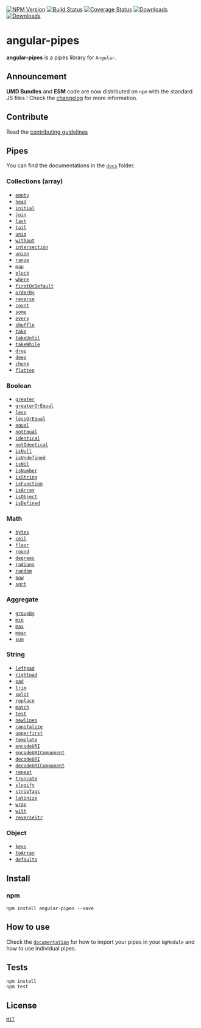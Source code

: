 [![NPM Version](https://img.shields.io/npm/v/angular-pipes.svg)](https://npmjs.org/package/angular-pipes)
[![Build Status](https://travis-ci.org/fknop/angular-pipes.svg?branch=master)](https://travis-ci.org/fknop/angular-pipes)
[![Coverage Status](https://coveralls.io/repos/github/fknop/angular-pipes/badge.svg?branch=master)](https://coveralls.io/github/fknop/angular-pipes?branch=master)
[![Downloads](https://img.shields.io/npm/dt/angular-pipes.svg)](https://npmjs.org/package/angular-pipes)
[![Downloads](https://img.shields.io/npm/dm/angular-pipes.svg)](https://npmjs.org/package/angular-pipes)


# angular-pipes

**angular-pipes** is a pipes library for `Angular`.

## Announcement

**UMD Bundles** and **ESM** code are now distributed on `npm` with the standard JS files ! Check the [changelog](./CHANGELOG.md) for more information.

## Contribute

Read the [contributing guidelines](./CONTRIBUTING.md)

## Pipes

You can find the documentations in the [`docs`](./docs) folder.

### Collections (array)

* [`empty`](./docs/array.md#empty)
* [`head`](./docs/array.md#head)
* [`initial`](./docs/array.md#initial)
* [`join`](./docs/array.md#join)
* [`last`](./docs/array.md#last)
* [`tail`](./docs/array.md#tail)
* [`uniq`](./docs/array.md#uniq)
* [`without`](./docs/array.md#without)
* [`intersection`](./docs/array.md#intersection)
* [`union`](./docs/array.md#union)
* [`range`](./docs/array.md#range)
* [`map`](./docs/array.md#map)
* [`pluck`](./docs/array.md#pluck)
* [`where`](./docs/array.md#where)
* [`firstOrDefault`](./docs/array.md#firstordefault)
* [`orderBy`](./docs/array.md#orderby)
* [`reverse`](./docs/array.md#reverse)
* [`count`](./docs/array.md#count)
* [`some`](./docs/array.md#some)
* [`every`](./docs/array.md#every)
* [`shuffle`](./docs/array.md#shuffle)
* [`take`](./docs/array.md#take)
* [`takeUntil`](./docs/array.md#takeuntil)
* [`takeWhile`](./docs/array.md#takewhile)
* [`drop`](./docs/array.md#drop)
* [`deep`](./docs/array.md#deep)
* [`chunk`](./docs/array.md#chunk)
* [`flatten`](./docs/array.md#flatten)



### Boolean

* [`greater`](./docs/boolean.md#greater)
* [`greaterOrEqual`](./docs/boolean.md#greaterorequal)
* [`less`](./docs/boolean.md#less)
* [`lessOrEqual`](./docs/boolean.md#lessorequal)
* [`equal`](./docs/boolean.md#equal)
* [`notEqual`](./docs/boolean.md#notequal)
* [`identical`](./docs/boolean.md#identical)
* [`notIdentical`](./docs/boolean.md#notidentical)
* [`isNull`](./docs/boolean.md#isnull)
* [`isUndefined`](./docs/boolean.md#isundefined)
* [`isNil`](./docs/boolean.md#isnil)
* [`isNumber`](./docs/boolean.md#isnumber)
* [`isString`](./docs/boolean.md#isstring)
* [`isFunction`](./docs/boolean.md#isfunction)
* [`isArray`](./docs/boolean.md#isarray)
* [`isObject`](./docs/boolean.md#isobject)
* [`isDefined`](./docs/boolean.md#isdefined)

### Math

* [`bytes`](./docs/math.md#bytes)
* [`ceil`](./docs/math.md#ceil)
* [`floor`](./docs/math.md#floor)
* [`round`](./docs/math.md#round)
* [`degrees`](./docs/math.md#degrees)
* [`radians`](./docs/math.md#radians)
* [`random`](./docs/math.md#random)
* [`pow`](./docs/math.md#pow)
* [`sqrt`](./docs/math.md#sqrt)

### Aggregate

* [`groupBy`](./docs/aggregate.md#groupby)
* [`min`](./docs/aggregate.md#min)
* [`max`](./docs/aggregate.md#max)
* [`mean`](./docs/aggregate.md#mean)
* [`sum`](./docs/aggregate.md#sum)

### String

* [`leftpad`](./docs/string.md#leftpad)
* [`rightpad`](./docs/string.md#rightpad)
* [`pad`](./docs/string.md#pad)
* [`trim`](./docs/string.md#trim)
* [`split`](./docs/string.md#split)
* [`replace`](./docs/string.md#replace)
* [`match`](./docs/string.md#match)
* [`test`](./docs/string.md#test)
* [`newlines`](./docs/string.md#newlines)
* [`capitalize`](./docs/string.md#capitalize)
* [`upperfirst`](./docs/string.md#upperfirst)
* [`template`](./docs/string.md#template)
* [`encodeURI`](./docs/string.md#encodeuri)
* [`encodeURIComponent`](./docs/string.md#encodeuricomponent)
* [`decodeURI`](./docs/string.md#decodeuri)
* [`decodeURIComponent`](./docs/string.md#decodeuricomponent)
* [`repeat`](./docs/string.md#repeat)
* [`truncate`](./docs/string.md#truncate)
* [`slugify`](./docs/string.md#slugify)
* [`stripTags`](./docs/string.md#striptags)
* [`latinize`](./docs/string.md#latinize)
* [`wrap`](./docs/string.md#wrap)
* [`with`](./docs/string.md#with)
* [`reverseStr`](./docs/string.md#reversestr)

### Object

* [`keys`](./docs/object.md#keys)
* [`toArray`](./docs/object.md#toarray)
* [`defaults`](./docs/object.md#defaults)


## Install

### npm

```
npm install angular-pipes --save
```

## How to use

Check the [`documentation`](./docs) for how to import your pipes in your `NgModule` and how to use individual pipes.

## Tests

```
npm install
npm test
```

## License

[`MIT`](./LICENSE.md)
